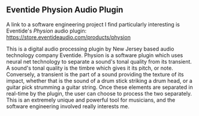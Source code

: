 ## Eventide Physion Audio Plugin

A link to a software engineering project I find particularly interesting is Eventide's *Physion* audio plugin: https://store.eventideaudio.com/products/physion

This is a digital audio processing plugin by New Jersey based audio technology company Eventide. Physion is a software plugin which uses neural net technology to separate a sound's tonal quality from its transient. A sound's tonal quality is the timbre which gives it its pitch, or note. Conversely, a transient is the part of a sound providing the texture of its impact, whether that is the sound of a drum stick striking a drum head, or a guitar pick strumming a guitar string. Once these elements are separated in real-time by the plugin, the user can choose to process the two separately. This is an extremely unique and powerful tool for musicians, and the software engineering involved really interests me.